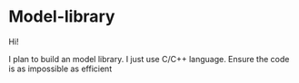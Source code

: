 # Model-library

Hi!

I plan to build an model library.
  I just use C/C++ language.
  Ensure the code is as impossible as efficient
